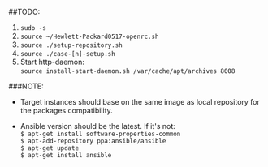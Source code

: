 ##TODO:

1. `sudo -s`
2. `source ~/Hewlett-Packard0517-openrc.sh`
3. `source ./setup-repository.sh`
4. `source ./case-[n]-setup.sh`
5. Start http-daemon:  
   `source install-start-daemon.sh /var/cache/apt/archives 8008`

###NOTE:
- Target instances should base on the same image as local repository for the packages compatibility.   

- Ansible version should be the latest. If it's not:  
`$ apt-get install software-properties-common`  
`$ apt-add-repository ppa:ansible/ansible`  
`$ apt-get update`  
`$ apt-get install ansible`  